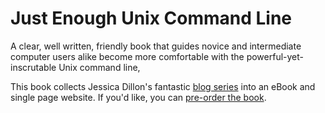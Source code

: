 # Just Enough Unix Command Line
A clear, well written, friendly book that guides novice and intermediate
computer users alike become more comfortable with the powerful-yet-inscrutable
Unix command line,

This book collects Jessica Dillon's fantastic [blog
series](https://quickleft.com/blog/command-line-tutorials-summary-what-s-next/)
into an eBook and single page website. If you'd like, you can [pre-order the
book](https://leanpub.com/just-enough-unix-command-line).
